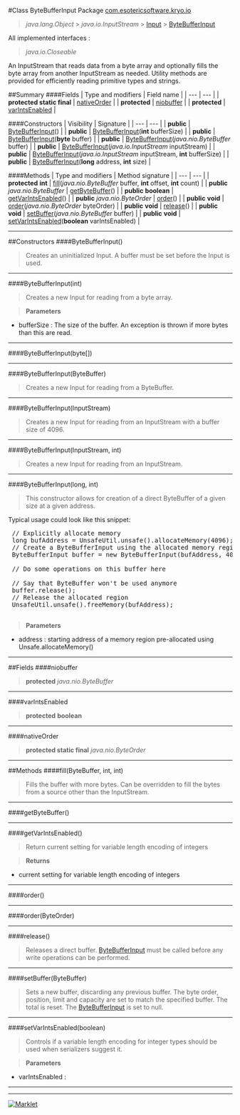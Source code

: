 #Class ByteBufferInput
Package [com.esotericsoftware.kryo.io](README.md)<br>

> *java.lang.Object* > *java.io.InputStream* > [Input](Input.md) > [ByteBufferInput](ByteBufferInput.md)

All implemented interfaces :
> *java.io.Closeable*

An InputStream that reads data from a byte array and optionally fills the byte array from another InputStream as needed.
 Utility methods are provided for efficiently reading primitive types and strings.


##Summary
####Fields
| Type and modifiers | Field name |
| --- | --- |
| **protected static final** | [nativeOrder](#nativeorder) |
| **protected** | [niobuffer](#niobuffer) |
| **protected** | [varIntsEnabled](#varintsenabled) |

####Constructors
| Visibility | Signature |
| --- | --- |
| **public** | [ByteBufferInput](#bytebufferinput)() |
| **public** | [ByteBufferInput](#bytebufferinputint)(**int** bufferSize) |
| **public** | [ByteBufferInput](#bytebufferinputbyte)(**byte** buffer) |
| **public** | [ByteBufferInput](#bytebufferinputbytebuffer)(*java.nio.ByteBuffer* buffer) |
| **public** | [ByteBufferInput](#bytebufferinputinputstream)(*java.io.InputStream* inputStream) |
| **public** | [ByteBufferInput](#bytebufferinputinputstream-int)(*java.io.InputStream* inputStream, **int** bufferSize) |
| **public** | [ByteBufferInput](#bytebufferinputlong-int)(**long** address, **int** size) |

####Methods
| Type and modifiers | Method signature |
| --- | --- |
| **protected** **int** | [fill](#fillbytebuffer-int-int)(*java.nio.ByteBuffer* buffer, **int** offset, **int** count) |
| **public** *java.nio.ByteBuffer* | [getByteBuffer](#getbytebuffer)() |
| **public** **boolean** | [getVarIntsEnabled](#getvarintsenabled)() |
| **public** *java.nio.ByteOrder* | [order](#order)() |
| **public** **void** | [order](#orderbyteorder)(*java.nio.ByteOrder* byteOrder) |
| **public** **void** | [release](#release)() |
| **public** **void** | [setBuffer](#setbufferbytebuffer)(*java.nio.ByteBuffer* buffer) |
| **public** **void** | [setVarIntsEnabled](#setvarintsenabledboolean)(**boolean** varIntsEnabled) |

---


##Constructors
####ByteBufferInput()
> Creates an uninitialized Input. A buffer must be set before the Input is used.


---

####ByteBufferInput(int)
> Creates a new Input for reading from a byte array.

> **Parameters**
* bufferSize : The size of the buffer. An exception is thrown if more bytes than this are read.


---

####ByteBufferInput(byte[])
> 


---

####ByteBufferInput(ByteBuffer)
> Creates a new Input for reading from a ByteBuffer.


---

####ByteBufferInput(InputStream)
> Creates a new Input for reading from an InputStream with a buffer size of 4096.


---

####ByteBufferInput(InputStream, int)
> Creates a new Input for reading from an InputStream.


---

####ByteBufferInput(long, int)
> This constructor allows for creation of a direct ByteBuffer of a given size at a given address.
 
 
 Typical usage could look like this snippet:
 
 <pre>
 // Explicitly allocate memory
 long bufAddress = UnsafeUtil.unsafe().allocateMemory(4096);
 // Create a ByteBufferInput using the allocated memory region
 ByteBufferInput buffer = new ByteBufferInput(bufAddress, 4096);
 
 // Do some operations on this buffer here
 
 // Say that ByteBuffer won't be used anymore
 buffer.release();
 // Release the allocated region
 UnsafeUtil.unsafe().freeMemory(bufAddress);
 </pre>

> **Parameters**
* address : starting address of a memory region pre-allocated using Unsafe.allocateMemory()


---


##Fields
####niobuffer
> **protected** *java.nio.ByteBuffer*

> 

---

####varIntsEnabled
> **protected** **boolean**

> 

---

####nativeOrder
> **protected static final** *java.nio.ByteOrder*

> 

---


##Methods
####fill(ByteBuffer, int, int)
> Fills the buffer with more bytes. Can be overridden to fill the bytes from a source other than the InputStream.


---

####getByteBuffer()
> 


---

####getVarIntsEnabled()
> Return current setting for variable length encoding of integers

> **Returns**
* current setting for variable length encoding of integers


---

####order()
> 


---

####order(ByteOrder)
> 


---

####release()
> Releases a direct buffer. [ByteBufferInput](ByteBufferInput.md) must be called before any write operations can be performed.


---

####setBuffer(ByteBuffer)
> Sets a new buffer, discarding any previous buffer. The byte order, position, limit and capacity are set to match the
 specified buffer. The total is reset. The [ByteBufferInput](ByteBufferInput.md) is set to null.


---

####setVarIntsEnabled(boolean)
> Controls if a variable length encoding for integer types should be used when serializers suggest it.

> **Parameters**
* varIntsEnabled : 


---

---

[![Marklet](https://img.shields.io/badge/Generated%20by-Marklet-green.svg)](https://github.com/Faylixe/marklet)